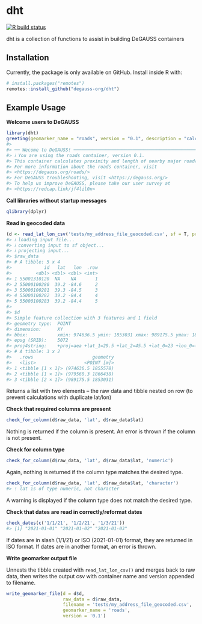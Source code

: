 
<!-- README.md is generated from README.Rmd. Please edit that file -->

# dht

<!-- badges: start -->

[![R build
status](https://github.com/degauss-org/dht/workflows/R-CMD-check/badge.svg)](https://github.com/degauss-org/dht/actions)
<!-- badges: end -->

dht is a collection of functions to assist in building DeGAUSS
containers

## Installation

Currently, the package is only available on GitHub. Install inside R
with:

``` r
# install.packages("remotes")
remotes::install_github("degauss-org/dht")
```

## Example Usage

**Welcome users to DeGAUSS**

``` r
library(dht)
greeting(geomarker_name = "roads", version = "0.1", description = "calculates proximity and length of nearby major roadways")
#> 
#> ── Wecome to DeGAUSS! ─────────────────────────────────────────────────────
#> ℹ You are using the roads container, version 0.1.
#> This container calculates proximity and length of nearby major roadways.
#> For more information about the roads container, visit
#> <https://degauss.org/roads/>
#> For DeGAUSS troubleshooting, visit <https://degauss.org/>
#> To help us improve DeGAUSS, please take our user survey at
#> <https://redcap.link/jf4lil0n>
```

**Call libraries without startup messages**

``` r
qlibrary(dplyr)
```

**Read in geocoded
data**

``` r
(d <- read_lat_lon_csv('tests/my_address_file_geocoded.csv', sf = T, project_to_crs = 5072))
#> ℹ loading input file...
#> ℹ converting input to sf object...
#> ℹ projecting input...
#> $raw_data
#> # A tibble: 5 x 4
#>            id   lat   lon  .row
#>         <dbl> <dbl> <dbl> <int>
#> 1 55001310120  NA    NA       1
#> 2 55000100280  39.2 -84.6     2
#> 3 55000100281  39.3 -84.5     3
#> 4 55000100282  39.2 -84.4     4
#> 5 55000100283  39.2 -84.4     5
#> 
#> $d
#> Simple feature collection with 3 features and 1 field
#> geometry type:  POINT
#> dimension:      XY
#> bbox:           xmin: 974636.5 ymin: 1853031 xmax: 989175.5 ymax: 1866438
#> epsg (SRID):    5072
#> proj4string:    +proj=aea +lat_1=29.5 +lat_2=45.5 +lat_0=23 +lon_0=-96 +x_0=0 +y_0=0 +ellps=GRS80 +towgs84=0,0,0,0,0,0,0 +units=m +no_defs
#> # A tibble: 3 x 2
#>   .rows                      geometry
#>   <list>                  <POINT [m]>
#> 1 <tibble [1 × 1]> (974636.5 1855578)
#> 2 <tibble [1 × 1]> (979560.3 1866438)
#> 3 <tibble [2 × 1]> (989175.5 1853031)
```

Returns a list with two elements – the raw data and tibble nested on row
(to prevent calculations with duplicate lat/lon)

**Check that required columns are present**

``` r
check_for_column(d$raw_data, 'lat', d$raw_data$lat)
```

Nothing is returned if the column is present. An error is thrown if the
column is not present.

**Check for column type**

``` r
check_for_column(d$raw_data, 'lat', d$raw_data$lat, 'numeric')
```

Again, nothing is returned if the column type matches the desired type.

``` r
check_for_column(d$raw_data, 'lat', d$raw_data$lat, 'character')
#> ! lat is of type numeric, not character
```

A warning is displayed if the column type does not match the desired
type.

**Check that dates are read in correctly/reformat dates**

``` r
check_dates(c('1/1/21', '1/2/21', '1/3/21'))
#> [1] "2021-01-01" "2021-01-02" "2021-01-03"
```

If dates are in slash (1/1/21) or ISO (2021-01-01) format, they are
returned in ISO format. If dates are in another format, an error is
thrown.

**Write geomarker output file**

Unnests the tibble created with `read_lat_lon_csv()` and merges back to
raw data, then writes the output csv with container name and version
appended to filename.

``` r
write_geomarker_file(d = d$d, 
                     raw_data = d$raw_data, 
                     filename = 'tests/my_address_file_geocoded.csv', 
                     geomarker_name = 'roads', 
                     version = '0.1')
```
